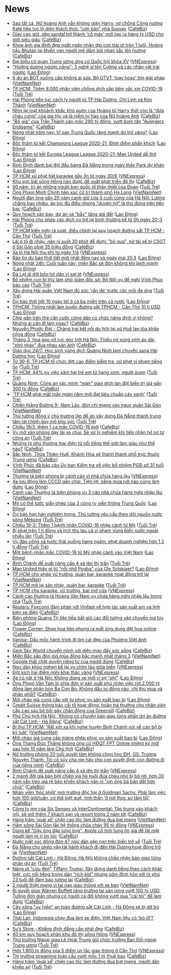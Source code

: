 # News

- [Sau tất cả, Nữ hoàng Anh vẫn không giận Harry, vợ chồng Công nương Kate tiếp tục lộ diện thách thức "cơn bão" nhà Sussex](https://cafebiz.vn/sau-tat-ca-nu-hoang-anh-van-khong-gian-harry-vo-chong-cong-nuong-kate-tiep-tuc-lo-dien-thach-thuc-con-bao-nha-sussex-20210319171927928.chn) ([CafeBiz](https://cafebiz.vn))
- [Giày cao gót, dép sandal trở thành 'cỗ máy' mới tạo ra hàng tỷ USD cho giới siêu giàu](https://cafebiz.vn/giay-cao-got-dep-sandal-tro-thanh-co-may-moi-tao-ra-hang-ty-usd-cho-gioi-sieu-giau-20210319191720553.chn) ([CafeBiz](https://cafebiz.vn))
- [Khoe ảnh gia đình đẹp ngất ngây nhân dịp con trai út tròn 1 tuổi, Hoàng hậu Bhutan lại khiến vạn người mê đắm bởi nhan sắc lên hương](https://cafebiz.vn/khoe-anh-gia-dinh-dep-ngat-ngay-nhan-dip-con-trai-ut-tron-1-tuoi-hoang-hau-bhutan-lai-khien-van-nguoi-me-dam-boi-nhan-sac-len-huong-20210319171323116.chn) ([CafeBiz](https://cafebiz.vn))
- [Đại biểu cơ quan Trung ương ứng cử Quốc hội khóa XV](https://vnexpress.net/dai-bieu-co-quan-trung-uong-ung-cu-quoc-hoi-khoa-xv-4251126.html) ([VNExpress](https://vnexpress.net))
- [&quot;Hướng dương ngược nắng&quot;: 3 nghệ sĩ tên Cường và các nhân vật trái ngược](https://laodong.vn/van-hoa/huong-duong-nguoc-nang-3-nghe-si-ten-cuong-va-cac-nhan-vat-trai-nguoc-890936.ldo) ([Lao Động](https://laodong.vn))
- [9 dự án BOT xuống cấp không ai sửa, Bộ GTVT 'loay hoay' tìm giải pháp](http://vietnamnet.vn/vn/thoi-su/an-toan-giao-thong/9-du-an-bot-xuong-cap-khong-ai-sua-bo-gtvt-loay-hoay-tim-giai-phap-720967.html) ([VietNamNet](https://vietnamnet.vn))
- [TP.HCM: Thêm 8.000 nhân viên chống dịch sắp tiêm vắc xin COVID-19](https://tuoitre.vn/tp-hcm-them-8-000-nhan-vien-chong-dich-sap-tiem-vac-xin-covid-19-20210319203837337.htm) ([Tuổi Trẻ](https://tuoitre.vn))
- [Hải Phòng tiếp tục cách ly người từ TP Hải Dương, Chí Linh và Kim Thành](http://vietnamnet.vn/vn/thoi-su/hai-phong-tiep-tuc-cach-ly-nguoi-tu-tp-hai-duong-chi-linh-va-kim-thanh-720959.html) ([VietNamNet](https://vietnamnet.vn))
- [Nhìn lại loạt khoảnh khắc khó quên của Hoàng tử Harry thời còn là "đứa cháu cưng" của gia tộc và là niềm tự hào của Nữ hoàng Anh](https://cafebiz.vn/nhin-lai-loat-khoanh-khac-kho-quen-cua-hoang-tu-harry-thoi-con-la-dua-chau-cung-cua-gia-toc-va-la-niem-tu-hao-cua-nu-hoang-anh-20210319171609387.chn) ([CafeBiz](https://cafebiz.vn))
- ["Bố già" của Trấn Thành cán mốc 290 tỷ đồng, vượt bom tấn "Avengers Endgame"](https://cafebiz.vn/bo-gia-cua-tran-thanh-can-moc-290-ty-dong-vuot-bom-tan-avengers-endgame-202103192049085.chn) ([CafeBiz](https://cafebiz.vn))
- [Nóng nhất hôm nay: Vì sao Trung Quốc tăng mạnh dự trữ vàng?](https://laodong.vn/video-the-gioi/nong-nhat-hom-nay-vi-sao-trung-quoc-tang-manh-du-tru-vang-890902.ldo) ([Lao Động](https://laodong.vn))
- [Bốc thăm tứ kết Champions League 2020-21: Đỉnh điểm phấn khích](https://laodong.vn/bong-da-quoc-te/boc-tham-tu-ket-champions-league-2020-21-dinh-diem-phan-khich-890908.ldo) ([Lao Động](https://laodong.vn))
- [Bốc thăm tứ kết Europa League League 2020-21: Man United dễ thở](https://laodong.vn/bong-da-quoc-te/boc-tham-tu-ket-europa-league-league-2020-21-man-united-de-tho-890925.ldo) ([Lao Động](https://laodong.vn))
- [Bình Định đánh bại đội đầu bảng Đà Nẵng trong ngày thầy Park dự khán](https://laodong.vn/bong-da/binh-dinh-danh-bai-doi-dau-bang-da-nang-trong-ngay-thay-park-du-khan-890894.ldo) ([Lao Động](https://laodong.vn))
- [TP HCM xử phạt hát karaoke gây ồn từ ngày 30/6](https://vnexpress.net/tp-hcm-xu-phat-hat-karaoke-gay-on-tu-ngay-30-6-4251170.html) ([VNExpress](https://vnexpress.net))
- [Khu vực bãi sông Hồng nào được đề xuất phát triển đô thị](https://cafebiz.vn/khu-vuc-bai-song-hong-nao-duoc-de-xuat-phat-trien-do-thi-20210319170916025.chn) ([CafeBiz](https://cafebiz.vn))
- [90 năm, tri ân những người bạn quốc tế thân thiết của Đoàn](https://tuoitre.vn/90-nam-tri-an-nhung-nguoi-ban-quoc-te-than-thiet-cua-doan-20210319200721486.htm) ([Tuổi Trẻ](https://tuoitre.vn))
- [Ông Phạm Minh Chính tiếp xúc cử tri thành phố Hạ Long](http://vietnamnet.vn/vn/thoi-su/chinh-tri/ong-pham-minh-chinh-tiep-xuc-cu-tri-thanh-pho-ha-long-720954.html) ([VietNamNet](https://vietnamnet.vn))
- [Người đàn ông gần 20 năm canh giữ cửa ô cuối cùng của Hà Nội: Lương chẳng bao nhiêu, áp lực đủ điều nhưng "duyên nợ" là thứ đứng trên tiền bạc](https://cafebiz.vn/nguoi-dan-ong-gan-20-nam-canh-giu-cua-o-cuoi-cung-cua-ha-noi-luong-chang-bao-nhieu-ap-luc-du-dieu-nhung-duyen-no-la-thu-dung-tren-tien-bac-2021031917060067.chn) ([CafeBiz](https://cafebiz.vn))
- [Quy hoạch sân bay, dự án và “bẫy” tăng giá đất](https://laodong.vn/bat-dong-san/quy-hoach-san-bay-du-an-va-bay-tang-gia-dat-890920.ldo) ([Lao Động](https://laodong.vn))
- [Hải Phòng cho phép các dịch vụ trở lại bình thường kể từ 0h ngày 20-3](https://tuoitre.vn/hai-phong-cho-phep-cac-dich-vu-tro-lai-binh-thuong-ke-tu-0h-ngay-20-3-20210319195720123.htm) ([Tuổi Trẻ](https://tuoitre.vn))
- [TP.HCM kiến nghị rà soát, điều chỉnh lại quy hoạch đường sắt TP.HCM - Cần Thơ](https://tuoitre.vn/tp-hcm-kien-nghi-ra-soat-dieu-chinh-lai-quy-hoach-duong-sat-tp-hcm-can-tho-20210319191322447.htm) ([Tuổi Trẻ](https://tuoitre.vn))
- [Lái ô tô đi nhậu, năn nỉ suốt 30 phút để được "bỏ qua", nữ tài xế bị CSGT ở Sài Gòn phạt 35 triệu đồng](https://cafebiz.vn/lai-o-to-di-nhau-nan-ni-suot-30-phut-de-duoc-bo-qua-nu-tai-xe-bi-csgt-o-sai-gon-phat-35-trieu-dong-20210319170027981.chn) ([CafeBiz](https://cafebiz.vn))
- [Xa lộ Hà Nội thu phí từ ngày 1/4](https://vnexpress.net/xa-lo-ha-noi-thu-phi-tu-ngay-1-4-4250678.html) ([VNExpress](https://vnexpress.net))
- [Bản tin dự báo thời tiết mới nhất đêm nay và ngày mai 20.3](https://laodong.vn/video-thoi-su/ban-tin-du-bao-thoi-tiet-moi-nhat-dem-nay-va-ngay-mai-203-890897.ldo) ([Lao Động](https://laodong.vn))
- [Nóng nhất 24h: Cuối tuần này, miền Bắc sẽ đón không khí lạnh mạnh](https://laodong.vn/video/nong-nhat-24h-cuoi-tuan-nay-mien-bac-se-don-khong-khi-lanh-manh-890718.ldo) ([Lao Động](https://laodong.vn))
- [Đà Lạt di dời bốn hộ dân vì sạt lở](https://vnexpress.net/da-lat-di-doi-bon-ho-dan-vi-sat-lo-4251159.html) ([VNExpress](https://vnexpress.net))
- [Bổ nhiệm con bí thư làm phó giám đốc sở: Bộ Nội vụ đề nghị Vĩnh Phúc báo cáo](https://tuoitre.vn/bo-nhiem-con-bi-thu-lam-pho-giam-doc-so-bo-noi-vu-de-nghi-vinh-phuc-bao-cao-20210319194527153.htm) ([Tuổi Trẻ](https://tuoitre.vn))
- [Xây dựng Hải quân Việt Nam đủ sức 'răn đe' trước các mối đe dọa](https://tuoitre.vn/xay-dung-hai-quan-viet-nam-du-suc-ran-de-truoc-cac-moi-de-doa-20210319181458995.htm) ([Tuổi Trẻ](https://tuoitre.vn))
- [Dự báo thời tiết 10 ngày tới ở cả ba miền trên cả nước](https://laodong.vn/moi-truong/du-bao-thoi-tiet-10-ngay-toi-o-ca-ba-mien-tren-ca-nuoc-890632.ldo) ([Lao Động](https://laodong.vn))
- [TPHCM: Thống nhất làm tuyến đường sắt TPHCM - Cần Thơ 10 tỉ USD](https://laodong.vn/xa-hoi/tphcm-thong-nhat-lam-tuyen-duong-sat-tphcm-can-tho-10-ti-usd-890918.ldo) ([Lao Động](https://laodong.vn))
- [Chip gắn trên thẻ căn cước công dân có chức năng định vị không? Những ai cần đi làm ngay?](https://cafebiz.vn/chip-gan-tren-the-can-cuoc-cong-dan-co-chuc-nang-dinh-vi-khong-nhung-ai-can-di-lam-ngay-20210319165838035.chn) ([CafeBiz](https://cafebiz.vn))
- [Nguyễn Phước Đạt - Chàng trai kết nối du lịch tại xứ Huế lan tỏa khắp cộng đồng](https://cafebiz.vn/nguyen-phuoc-dat-chang-trai-ket-noi-du-lich-tai-xu-hue-lan-toa-khap-cong-dong-20210319170337964.chn) ([CafeBiz](https://cafebiz.vn))
- [Tháng 3, hoa gạo nở rực góc trời Hà Nội: Thiếu nữ xúng xính áo dài, "phó nháy" đua nhau săn ảnh](https://cafebiz.vn/thang-3-hoa-gao-no-ruc-goc-troi-ha-noi-thieu-nu-xung-xinh-ao-dai-pho-nhay-dua-nhau-san-anh-20210319165643522.chn) ([CafeBiz](https://cafebiz.vn))
- [Giáo dục 24/7: Học sinh vùng dịch Quảng Ninh tạm chuyển sang Hải Dương học](https://laodong.vn/video/giao-duc-247-hoc-sinh-vung-dich-quang-ninh-tam-chuyen-sang-hai-duong-hoc-890896.ldo) ([Lao Động](https://laodong.vn))
- [Từ 30-6, TP.HCM tổ chức đợt cao điểm kiểm tra, xử phạt vi phạm tiếng ồn](https://tuoitre.vn/tu-30-6-tphcm-to-chuc-dot-cao-diem-kiem-tra-xu-phat-vi-pham-tieng-on-20210319190120424.htm) ([Tuổi Trẻ](https://tuoitre.vn))
- [TP.HCM: 44% vụ việc xâm hại trẻ em từ hàng xóm, người quen](https://tuoitre.vn/tphcm-44-vu-viec-xam-hai-tre-em-tu-hang-xom-nguoi-quen-20210319165238801.htm) ([Tuổi Trẻ](https://tuoitre.vn))
- [Quảng Ninh: Công an xác minh "màn" giao dịch lan đột biến trị giá gần 300 tỷ đồng](https://cafebiz.vn/quang-ninh-cong-an-xac-minh-man-giao-dich-lan-dot-bien-tri-gia-gan-300-ty-dong-20210319164919463.chn) ([CafeBiz](https://cafebiz.vn))
- ['TP.HCM phải mất mấy ngàn năm mới đạt tiêu chuẩn cây xanh'](https://tuoitre.vn/tp-hcm-phai-mat-may-ngan-nam-moi-dat-tieu-chuan-cay-xanh-20210319181336343.htm) ([Tuổi Trẻ](https://tuoitre.vn))
- [Chiến thắng Đường 9- Nam Lào, đòn chí mạng vào nguỵ quân Sài Gòn](http://vietnamnet.vn/vn/thoi-su/chien-thang-duong-9-nam-lao-don-chi-mang-vao-nguy-quan-sai-gon-720917.html) ([VietNamNet](https://vietnamnet.vn))
- [Thủ tướng đồng ý chủ trương lập đề án xây dựng Đà Nẵng thành trung tâm tài chính quy mô khu vực](https://tuoitre.vn/thu-tuong-dong-y-chu-truong-lap-de-an-xay-dung-da-nang-thanh-trung-tam-tai-chinh-quy-mo-khu-vuc-20210319183405442.htm) ([Tuổi Trẻ](https://tuoitre.vn))
- [Chiều 19/3, thêm 1 ca mắc COVID-19 mới](https://cafebiz.vn/chieu-19-3-them-1-ca-mac-covid-19-moi-20210319190558335.chn) ([CafeBiz](https://cafebiz.vn))
- [Vụ mở văn phòng dạy lái xe chui: Sẽ xử lý nghiêm khi tiếp nhận hồ sơ từ công an](https://tuoitre.vn/vu-mo-van-phong-day-lai-xe-chui-se-xu-ly-nghiem-khi-tiep-nhan-ho-so-tu-cong-an-2021031916564941.htm) ([Tuổi Trẻ](https://tuoitre.vn))
- [Những tỷ phú thương mại điện tử nổi tiếng thế giới làm giàu như thế nào?](https://cafebiz.vn/nhung-ty-phu-thuong-mai-dien-tu-noi-tieng-the-gioi-lam-giau-nhu-the-nao-20210319155959338.chn) ([CafeBiz](https://cafebiz.vn))
- [Bắc Ninh, Thừa Thiên-Huế, Khánh Hòa sẽ thành thành phố trực thuộc Trung ương](https://cafebiz.vn/bac-ninh-thua-thien-hue-khanh-hoa-se-thanh-thanh-pho-truc-thuoc-trung-uong-20210319164659384.chn) ([CafeBiz](https://cafebiz.vn))
- [Vĩnh Phúc đã báo cáo Ủy ban Kiểm tra về việc bổ nhiệm PGĐ sở 31 tuổi](http://vietnamnet.vn/vn/thoi-su/chinh-tri/vinh-phuc-da-bao-cao-uy-ban-kiem-tra-ve-viec-bo-nhiem-pgd-so-31-tuoi-720937.html) ([VietNamNet](https://vietnamnet.vn))
- [Thượng tá biên phòng bị cảnh cáo vì nhà chứa hàng lậu](https://vnexpress.net/thuong-ta-bien-phong-bi-canh-cao-vi-nha-chua-hang-lau-4249771.html) ([VNExpress](https://vnexpress.net))
- [Xe lưu động làm CCCD gắn chip: Tiện lợi, nắng mưa nơi nào cũng làm được](https://laodong.vn/video/xe-luu-dong-lam-cccd-gan-chip-tien-loi-nang-mua-noi-nao-cung-lam-duoc-890811.ldo) ([Lao Động](https://laodong.vn))
- [Cảnh cáo Thượng tá biên phòng vụ 3 căn nhà chứa hàng nghi nhập lậu](http://vietnamnet.vn/vn/thoi-su/canh-cao-thuong-ta-bien-phong-vu-3-can-nha-chua-hang-nghi-nhap-lau-720938.html) ([VietNamNet](https://vietnamnet.vn))
- [Mỹ có thể tước giấy phép của 3 công ty viễn thông Trung Quốc](https://laodong.vn/the-gioi/my-co-the-tuoc-giay-phep-cua-3-cong-ty-vien-thong-trung-quoc-890861.ldo) ([Lao Động](https://laodong.vn))
- [Dự báo hạn hán nghiêm trọng, Thủ tướng yêu cầu theo dõi nguồn nước sông Mekong](https://tuoitre.vn/du-bao-han-han-nghiem-trong-thu-tuong-yeu-cau-theo-doi-nguon-nuoc-song-mekong-20210319175913004.htm) ([Tuổi Trẻ](https://tuoitre.vn))
- [Chiều 19-3: Thêm 1 bệnh nhân COVID-19 nhập cảnh từ Mỹ](https://tuoitre.vn/chieu-19-3-them-1-benh-nhan-covid-19-nhap-canh-tu-my-20210319181740092.htm) ([Tuổi Trẻ](https://tuoitre.vn))
- [Bị phạt trên 1 tỉ đồng và tịch thu tàu cá vi phạm vùng biển nước ngoài nhiều lần](https://tuoitre.vn/bi-phat-tren-1-ti-dong-va-tich-thu-tau-ca-vi-pham-vung-bien-nuoc-ngoai-nhieu-lan-20210319172500843.htm) ([Tuổi Trẻ](https://tuoitre.vn))
- [Vụ đào cống xả nước thải xuống hang ngầm: phạt doanh nghiệp hơn 1,2 tỉ đồng](https://tuoitre.vn/vu-dao-cong-xa-nuoc-thai-xuong-hang-ngam-phat-doanh-nghiep-hon-1-2-ti-dong-20210319170551826.htm) ([Tuổi Trẻ](https://tuoitre.vn))
- [Một bệnh nhân mắc COVID-19 từ Mỹ nhập cảnh vào Việt Nam](https://laodong.vn/y-te/mot-benh-nhan-mac-covid-19-tu-my-nhap-canh-vao-viet-nam-890693.ldo) ([Lao Động](https://laodong.vn))
- [Bình Chánh đề xuất nâng cấp 4 xã lên thị trấn](https://tuoitre.vn/binh-chanh-de-xuat-nang-cap-4-xa-len-thi-tran-2021031917163977.htm) ([Tuổi Trẻ](https://tuoitre.vn))
- [Man United thấy gì từ &quot;nỗi nhớ Pogba&quot; của Ole Solskjaer?](https://laodong.vn/bong-da-quoc-te/man-united-thay-gi-tu-noi-nho-pogba-cua-ole-solskjaer-890854.ldo) ([Lao Động](https://laodong.vn))
- [TP.HCM cho phép vũ trường, quán bar, karaoke hoạt động trở lại](http://vietnamnet.vn/vn/thoi-su/tp-hcm-cho-phep-vu-truong-quan-bar-karaoke-hoat-dong-tro-lai-720927.html) ([VietNamNet](https://vietnamnet.vn))
- [TP.HCM mở lại sàn nhảy, quán bar, karaoke](https://tuoitre.vn/tp-hcm-mo-lai-san-nhay-quan-bar-karaoke-20210319173009457.htm) ([Tuổi Trẻ](https://tuoitre.vn))
- [TP HCM cho karaoke, vũ trường, bar mở cửa](https://vnexpress.net/tp-hcm-cho-karaoke-vu-truong-bar-mo-cua-4251125.html) ([VNExpress](https://vnexpress.net))
- [Cảnh cáo thượng tá Hoàng Văn Nam vụ chứa hàng nghi nhập lậu trong nhà](https://tuoitre.vn/canh-cao-thuong-ta-hoang-van-nam-vu-chua-hang-nghi-nhap-lau-trong-nha-20210319171400454.htm) ([Tuổi Trẻ](https://tuoitre.vn))
- [Reuters: Foxconn đàm phán với Vinfast về hợp tác sản xuất pin và linh kiện xe điện](https://cafebiz.vn/reuters-foxconn-dam-phan-voi-vinfast-ve-hop-tac-san-xuat-pin-va-linh-kien-xe-dien-20210319173655042.chn) ([CafeBiz](https://cafebiz.vn))
- [Biên phòng Quảng Trị liên tiếp bắt giữ các đối tượng vận chuyển ma túy](https://laodong.vn/video/bien-phong-quang-tri-lien-tiep-bat-giu-cac-doi-tuong-van-chuyen-ma-tuy-890806.ldo) ([Lao Động](https://laodong.vn))
- [Flower Corner: Shop hoa tiên phong ra mắt ứng dụng đặt hoa online](https://cafebiz.vn/flower-corner-shop-hoa-tien-phong-ra-mat-ung-dung-dat-hoa-online-20210319170312944.chn) ([CafeBiz](https://cafebiz.vn))
- [Vanisa- Dấu mốc hành trình đi tìm cái đẹp của Phương Việt Anh](https://cafebiz.vn/vanisa-dau-moc-hanh-trinh-di-tim-cai-dep-cua-phuong-viet-anh-20210319144417066.chn) ([CafeBiz](https://cafebiz.vn))
- [Gem Sky World chuyển mình với diện mạo đầy sức sống](https://cafebiz.vn/gem-sky-world-chuyen-minh-voi-dien-mao-day-suc-song-20210319104226445.chn) ([CafeBiz](https://cafebiz.vn))
- [Miền Bắc sắp đón gió mùa đông bắc mạnh nhất tháng 3](http://vietnamnet.vn/vn/thoi-su/mien-bac-sap-don-gio-mua-dong-bac-manh-nhat-thang-3-720921.html) ([VietNamNet](https://vietnamnet.vn))
- [Google thắt chặt quyền riêng tư của người dùng](https://cafebiz.vn/google-that-chat-quyen-rieng-tu-cua-nguoi-dung-20210319172537375.chn) ([CafeBiz](https://cafebiz.vn))
- [Ngư dân khóc nghẹn kể lại vụ chìm tàu giữa biển](https://vnexpress.net/ngu-dan-khoc-nghen-ke-lai-vu-chim-tau-giua-bien-4250957.html) ([VNExpress](https://vnexpress.net))
- [Đột kích hai điểm nghi khai thác vàng](https://vnexpress.net/dot-kich-hai-diem-nghi-khai-thac-vang-4250982.html) ([VNExpress](https://vnexpress.net))
- [Xe cũ nát ở Hà Nội: Không dùng xe mới vì sợ &quot;phí&quot;](https://laodong.vn/video/xe-cu-nat-o-ha-noi-khong-dung-xe-moi-vi-so-phi-890813.ldo) ([Lao Động](https://laodong.vn))
- [Ông Phạm Văn Tam bị phía đơn vị sản xuất phủ nhận việc rót 2.000 tỷ đồng làm phân bón Ba Con Bò: Không đầu tư đồng nào, chỉ thu mua và phân phối?](https://cafebiz.vn/ong-pham-van-tam-bi-phia-don-vi-san-xuat-phu-nhan-viec-rot-2000-ty-dong-lam-phan-bon-ba-con-bo-khong-dau-tu-dong-nao-chi-thu-mua-va-phan-phoi-20210319164416031.chn) ([CafeBiz](https://cafebiz.vn))
- [Mời chào giá cung cấp vật tư phục vụ sản xuất bao bì](https://laodong.vn/thong-tin-doanh-nghiep/moi-chao-gia-cung-cap-vat-tu-phuc-vu-san-xuat-bao-bi-890818.ldo) ([Lao Động](https://laodong.vn))
- [Credit Suisse thông báo cải tổ hoạt động, hoãn trả thưởng cho nhân viên cấp cao sau bê bối gây chấn động của Greensill](https://cafebiz.vn/credit-suisse-thong-bao-cai-to-hoat-dong-hoan-tra-thuong-cho-nhan-vien-cap-cao-sau-be-boi-gay-chan-dong-cua-greensill-20210319160131644.chn) ([CafeBiz](https://cafebiz.vn))
- [Phó Chủ tịch Hà Nội: 'Không có chuyện bàn giao từng phần dự án đường sắt Cát Linh - Hà Đông'](https://cafebiz.vn/pho-chu-tich-ha-noi-khong-co-chuyen-ban-giao-tung-phan-du-an-duong-sat-cat-linh-ha-dong-20210319163926295.chn) ([CafeBiz](https://cafebiz.vn))
- [Bí thư TP.HCM: 'Rất xót xa khi nghe huyện Bình Chánh nói về cán bộ bị kỷ luật'](http://vietnamnet.vn/vn/thoi-su/bi-thu-tp-hcm-rat-xot-xa-khi-nghe-huyen-binh-chanh-noi-ve-can-bo-bi-ky-luat-720877.html) ([VietNamNet](https://vietnamnet.vn))
- [Mời chào giá cung cấp mảng ghép phục vụ sản xuất bao bì](https://laodong.vn/thong-tin-doanh-nghiep/moi-chao-gia-cung-cap-mang-ghep-phuc-vu-san-xuat-bao-bi-890821.ldo) ([Lao Động](https://laodong.vn))
- [Ông Thang Đức Thắng không ứng cử HĐQT FPT Online nhiệm kỳ mới sau hơn 10 năm làm Chủ tịch](https://cafebiz.vn/ong-thang-duc-thang-khong-ung-cu-hdqt-fpt-online-nhiem-ky-moi-sau-hon-10-nam-lam-chu-tich-20210319162751508.chn) ([CafeBiz](https://cafebiz.vn))
- [Nữ trưởng phòng 20 tuổi quyết tâm không chọn học ĐH, GS. Trương Nguyện Thành: Tôi cổ súy cha mẹ hãy cho con quyết định con đường đi của riêng mình](https://cafebiz.vn/nu-truong-phong-20-tuoi-quyet-tam-khong-chon-hoc-dh-gs-truong-nguyen-thanh-toi-co-suy-cha-me-hay-cho-con-quyet-dinh-con-duong-di-cua-rieng-minh-20210319162218414.chn) ([CafeBiz](https://cafebiz.vn))
- [Bình Chánh đề xuất nâng cấp 4 xã lên thị trấn](https://vnexpress.net/binh-chanh-de-xuat-nang-cap-4-xa-len-thi-tran-4251050.html) ([VNExpress](https://vnexpress.net))
- [2 mảnh đời già bán bột chiên vỉa hè nuôi đứa cháu nhỏ bị bỏ rơi, hơn 30 năm vẫn treo giá rẻ bèo khiến khách năn nỉ "xin ông bà bán đắt hơn chút"](https://cafebiz.vn/2-manh-doi-gia-ban-bot-chien-via-he-nuoi-dua-chau-nho-bi-bo-roi-hon-30-nam-van-treo-gia-re-beo-khien-khach-nan-ni-xin-ong-ba-ban-dat-hon-chut-20210319154206923.chn) ([CafeBiz](https://cafebiz.vn))
- [Nhân viên ‘bóc phốt’ môi trường độc hại ở Goldman Sachs: Phải làm việc hơn 100 giờ/tuần, cơ thể kiệt quệ, tinh thần 'ở nơi thực sự tăm tối'](https://cafebiz.vn/nhan-vien-boc-phot-moi-truong-doc-hai-o-goldman-sachs-phai-lam-viec-hon-100-gio-tuan-co-the-kiet-que-tinh-than-o-noi-thuc-su-tam-toi-20210319155617196.chn) ([CafeBiz](https://cafebiz.vn))
- [Công ty mẹ của Six Senses và InterContinental: Tập trung vào khách nội, sẽ mở thêm 7 khách sạn và resort trong 2 năm tới](https://cafebiz.vn/cong-ty-me-cua-six-senses-va-intercontinental-tap-trung-vao-khach-noi-se-mo-them-7-khach-san-va-resort-trong-2-nam-toi-20210319110657002.chn) ([CafeBiz](https://cafebiz.vn))
- [Hàng trăm 'quái xế' chặn cao tốc làm đường đua bạt mạng](http://vietnamnet.vn/vn/thoi-su/an-toan-giao-thong/hang-tram-quai-xe-chan-cao-toc-lam-duong-dua-bat-mang-720879.html) ([VietNamNet](https://vietnamnet.vn))
- [Hầm sông Sài Gòn lắp hệ thống chữa cháy 95 tỷ đồng](https://vnexpress.net/ham-song-sai-gon-lap-he-thong-chua-chay-95-ty-dong-4250911.html) ([VNExpress](https://vnexpress.net))
- [Dùng kế "Gậy ông đập lưng ông", Apple cố tình tung tin giả để lật mặt người làm rò rỉ tin tức](https://cafebiz.vn/dung-ke-gay-ong-dap-lung-ong-apple-co-tinh-tung-tin-gia-de-lat-mat-nguoi-lam-ro-ri-tin-tuc-20210319135200059.chn) ([CafeBiz](https://cafebiz.vn))
- [Nước mắt xúc động đón 47 ngư dân gặp nạn trên biển trở về](https://tuoitre.vn/nuoc-mat-xuc-dong-don-47-ngu-dan-gap-nan-tren-bien-tro-ve-20210319150556775.htm) ([Tuổi Trẻ](https://tuoitre.vn))
- [Đà Nẵng cho phép vận tải hành khách đi đến Hải Dương hoạt động trở lại](http://vietnamnet.vn/vn/thoi-su/da-nang-cho-phep-van-tai-hanh-khach-di-den-hai-duong-hoat-dong-tro-lai-720884.html) ([VietNamNet](https://vietnamnet.vn))
- [Đường sắt Cát Linh - Hà Đông: Hà Nội không chấp nhận bàn giao từng phần dự án](https://tuoitre.vn/duong-sat-cat-linh-ha-dong-ha-noi-khong-chap-nhan-ban-giao-tung-phan-du-an-20210319153615453.htm) ([Tuổi Trẻ](https://tuoitre.vn))
- [Nàng út "cừu đen" Tiffany Trump: Xây dựng danh tiếng theo cách khác biệt, cực nổi tiếng trong dàn "rich kid" nhưng sớm đính hôn với tỷ phú 23 tuổi để đảm bảo tương lai](https://cafebiz.vn/nang-ut-cuu-den-tiffany-trump-xay-dung-danh-tieng-theo-cach-khac-biet-cuc-noi-tieng-trong-dan-rich-kid-nhung-som-dinh-hon-voi-ty-phu-23-tuoi-de-dam-bao-tuong-lai-20210319153845813.chn) ([CafeBiz](https://cafebiz.vn))
- [2 người thiệt mạng vì tai nạn giao thông với xe ben](http://vietnamnet.vn/vn/thoi-su/an-toan-giao-thong/2-nguoi-thiet-mang-vi-tai-nan-giao-thong-voi-xe-ben-720878.html) ([VietNamNet](https://vietnamnet.vn))
- [Bí quyết giúp Warren Buffett tăng trưởng tài sản ròng vượt 100 tỷ USD: Tưởng đơn giản nhưng có người cả đời không vượt qua "cái tôi" để làm được](https://cafebiz.vn/bi-quyet-giup-warren-buffett-tang-truong-tai-san-rong-vuot-100-ty-usd-tuong-don-gian-nhung-co-nguoi-ca-doi-khong-vuot-qua-cai-toi-de-lam-duoc-20210319153439817.chn) ([CafeBiz](https://cafebiz.vn))
- [Cây xăng &quot;uy hiếp&quot; an toàn đường sắt Cát Linh - Hà Đông sẽ bị dỡ bỏ](https://laodong.vn/video/cay-xang-uy-hiep-an-toan-duong-sat-cat-linh-ha-dong-se-bi-do-bo-890796.ldo) ([Lao Động](https://laodong.vn))
- [Thái Lan, Indonesia chạy đua làm xe điện, Việt Nam liệu có 'bỏ lỡ'?](https://cafebiz.vn/thai-lan-indonesia-chay-dua-lam-xe-dien-viet-nam-lieu-co-bo-lo-20210319134422742.chn) ([CafeBiz](https://cafebiz.vn))
- [Su’s Store - Khẳng định đẳng cấp phái đẹp](https://cafebiz.vn/sus-store-khang-dinh-dang-cap-phai-dep-20210319144359694.chn) ([CafeBiz](https://cafebiz.vn))
- [40 km quy hoạch phân khu đô thị sông Hồng](https://vnexpress.net/40-km-quy-hoach-phan-khu-do-thi-song-hong-4250948.html) ([VNExpress](https://vnexpress.net))
- [Thứ trưởng Ngoại giao Lê Hoài Trung giữ chức trưởng Ban Đối ngoại Trung ương](https://tuoitre.vn/thu-truong-ngoai-giao-le-hoai-trung-giu-chuc-truong-ban-doi-ngoai-trung-uong-20210319150348236.htm) ([Tuổi Trẻ](https://tuoitre.vn))
- [Hơn 1.800 tỷ đồng xóa 5 điểm ùn tắc giao thông ở Cần Thơ](https://vnexpress.net/hon-1-800-ty-dong-xoa-5-diem-un-tac-giao-thong-o-can-tho-4250892.html) ([VNExpress](https://vnexpress.net))
- [Thị trường streaming toàn cầu vượt mốc 1 tỷ thuê bao](https://cafebiz.vn/thi-truong-streaming-toan-cau-vuot-moc-1-ty-thue-bao-20210319133923212.chn) ([CafeBiz](https://cafebiz.vn))
- [Hàng trăm 'quái xế' chặn cao tốc làm đường đua bạt mạng, người dân khiếp sợ](https://tuoitre.vn/hang-tram-quai-xe-chan-cao-toc-lam-duong-dua-bat-mang-nguoi-dan-khiep-so-20210319133836277.htm) ([Tuổi Trẻ](https://tuoitre.vn))
